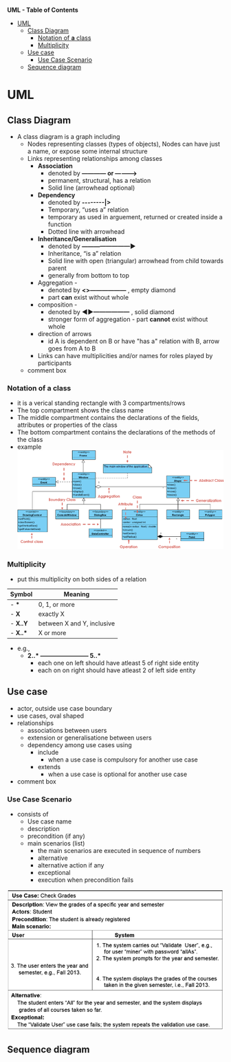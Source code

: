 **UML - Table of Contents**
- [UML](#uml)
	- [Class Diagram](#class-diagram)
		- [Notation of **a** class](#notation-of-a-class)
		- [Multiplicity](#multiplicity)
	- [Use case](#use-case)
		- [Use Case Scenario](#use-case-scenario)
	- [Sequence diagram](#sequence-diagram)

# UML
## Class Diagram
- A class diagram is a graph including
  - Nodes representing classes (types of objects), Nodes can have just a name, or expose some internal structure 
  - Links representing relationships among classes
    - **Association**
      - denoted by **———— or ————>**  
      - permanent, structural, has a relation
      - Solid line (arrowhead optional) 
    - **Dependency** 
      - denoted by **--------|>** 
      - Temporary, “uses a” relation
      - temporary as used in arguement, returned or created inside a function
      - Dotted line with arrowhead 
    - **Inheritance/Generalisation** 
      - denoted by **————————►**
      - Inheritance, “is a” relation 
      - Solid line with open (triangular) arrowhead from child towards parent
      - generally from bottom to top
    - Aggregation - 
      - denoted by **<>——————** , empty diamond
      - part **can** exist without whole
    - composition - 
      - denoted by **◄►——————** , solid diamond
      - stronger form of aggregation
			- part **cannot** exist without whole
  	- direction of arrows 
    	- id A is dependent on B or have "has a" relation with B, arrow goes from A to B 
    - Links can have multiplicities and/or names for roles played by participants
  - comment box

### Notation of **a** class
- it is a verical standing rectangle with 3 compartments/rows
- The top compartment shows the class name 
- The middle compartment contains the  declarations of the fields, attributes or properties of the class
- The bottom compartment contains the  declarations of the methods of the class
- example
	<img src="uml-class-diagram-example-gui.png" alt="https://cdn.visual-paradigm.com/guide/uml/uml-class-diagram-tutorial/17-class-diagram-example-order-system.png">

### Multiplicity
- put this multiplicity on both sides of a relation
    
Symbol			|	Meaning
------------|---------------------------
- __*__			| 0, 1, or more
- __X__			| exactly X
- __X..Y__	| between X and Y, inclusive 
- __X..*__	| X or more

- e.g., 
  - __2..* ———————— 5..*__
    - each one on left should have atleast 5 of right side entity
    - each on on right should have atleast 2 of left side entity

## Use case
- actor, outside use case boundary
- use cases, oval shaped
- relationships
  - associations between users
  - extension or generalisatione between users
  - dependency among use cases using
    - include
      - when a use case is compulsory for another use case
    - extends
      - when a use case is optional for another use case
- comment box

### Use Case Scenario
- consists of
  - Use case name
  - description
  - precondition (if any)
  - main scenarios (list)
    - the main scenarios are executed in sequence of numbers
	- alternative
  	- alternative action if any
	- exceptional
  	- execution when precondition fails
<img src="use-case-scenario.PNG" alt="sample use case scenario">  



## Sequence diagram









